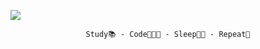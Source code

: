 
![](https://s10.gifyu.com/images/ezgif-7-0e2de5f50ae6.gif)
 <div align="center">  
  
`Study📚 - Code👨🏻‍💻 - Sleep🛌🏻 - Repeat🔁`
<div/>


